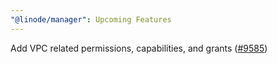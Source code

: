 ```yaml
---
"@linode/manager": Upcoming Features
---
```


Add VPC related permissions, capabilities, and grants ([#9585](https://github.com/linode/manager/pull/9585))
